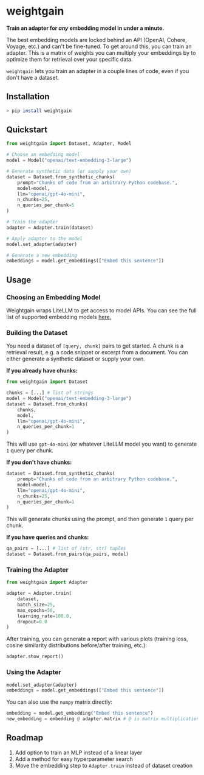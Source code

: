 # weightgain

**Train an adapter for _any_ embedding model in under a minute.**

The best embedding models are locked behind an API (OpenAI, Cohere, Voyage, etc.) and can't be fine-tuned. To get around this, you can train an adapter. This is a matrix of weights you can multiply your embeddings by to optimize them for retrieval over your specific data.

`weightgain` lets you train an adapter in a couple lines of code, even if you don't have a dataset.

## Installation

```bash
> pip install weightgain
```

## Quickstart

```python
from weightgain import Dataset, Adapter, Model

# Choose an embedding model
model = Model("openai/text-embedding-3-large")

# Generate synthetic data (or supply your own)
dataset = Dataset.from_synthetic_chunks(
    prompt="Chunks of code from an arbitrary Python codebase.",
    model=model,
    llm="openai/gpt-4o-mini",
    n_chunks=25,
    n_queries_per_chunk=5
)

# Train the adapter
adapter = Adapter.train(dataset)

# Apply adapter to the model
model.set_adapter(adapter)

# Generate a new embedding
embeddings = model.get_embeddings(["Embed this sentence"])
```

## Usage

### Choosing an Embedding Model

Weightgain wraps LiteLLM to get access to model APIs. You can see the full list of supported embedding models [here.](https://docs.litellm.ai/docs/embedding/supported_embedding)

<!--TODO: You can also define your own-->

### Building the Dataset

You need a dataset of `[query, chunk]` pairs to get started. A chunk is a retrieval result, e.g. a code snippet or excerpt from a document. You can either generate a synthetic dataset or supply your own.

**If you already have chunks:**

```python
from weightgain import Dataset

chunks = [...] # list of strings
model = Model("openai/text-embedding-3-large")
dataset = Dataset.from_chunks(
    chunks,
    model,
    llm="openai/gpt-4o-mini",
    n_queries_per_chunk=1
)
```

This will use `gpt-4o-mini` (or whatever LiteLLM model you want) to generate `1` query per chunk.

**If you don't have chunks:**

```python
dataset = Dataset.from_synthetic_chunks(
    prompt="Chunks of code from an arbitrary Python codebase.",
    model=model,
    llm="openai/gpt-4o-mini",
    n_chunks=25,
    n_queries_per_chunk=1
)
```

This will generate chunks using the prompt, and then generate `1` query per chunk.

**If you have queries and chunks:**

```python
qa_pairs = [...] # list of (str, str) tuples
dataset = Dataset.from_pairs(qa_pairs, model)
```

### Training the Adapter

```python
from weightgain import Adapter

adapter = Adapter.train(
    dataset,
    batch_size=25,
    max_epochs=50,
    learning_rate=100.0,
    dropout=0.0
)
```

After training, you can generate a report with various plots (training loss, cosine similarity distributions before/after training, etc.):

```python
adapter.show_report()
```

<!--TODO: Show example plots-->

### Using the Adapter

```python
model.set_adapter(adapter)
embeddings = model.get_embeddings(["Embed this sentence"])
```

You can also use the `numpy` matrix directly:

```python
embedding = model.get_embedding("Embed this sentence")
new_embedding = embedding @ adapter.matrix # @ is matrix multiplication
```

<!--TODO: Flesh this out more.-->
<!--TODO: How you use the adapter is kinda jank. Maybe should be a function that wraps any LiteLLM embedding call-->

## Roadmap

1. Add option to train an MLP instead of a linear layer
2. Add a method for easy hyperparameter search
3. Move the embedding step to `Adapter.train` instead of dataset creation
